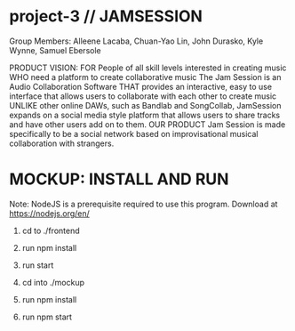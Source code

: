 # project-3 // JAMSESSION
Group Members: Alleene Lacaba, Chuan-Yao Lin, John Durasko, Kyle Wynne, Samuel Ebersole


PRODUCT VISION:
FOR People of all skill levels interested in creating music 
WHO need a platform to create collaborative music The Jam Session is an Audio Collaboration Software 
THAT provides an interactive, easy to use interface that allows users to collaborate with each other to create music 
UNLIKE other online DAWs, such as Bandlab and SongCollab,
JamSession expands on a social media style platform that allows users to share tracks and have other users add on to them. 
OUR PRODUCT Jam Session is made specifically to be a social network based on improvisational musical collaboration with strangers.

# MOCKUP: INSTALL AND RUN
Note: NodeJS is a prerequisite required to use this program. Download at https://nodejs.org/en/

1. cd to ./frontend
2. run npm install
3. run start

1. cd into ./mockup
2. run npm install
3. run npm start
